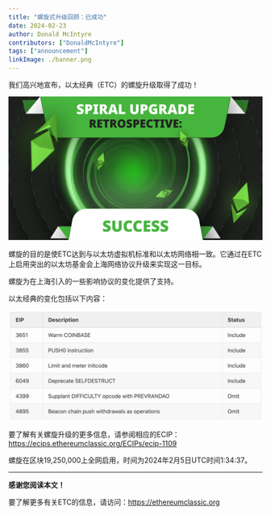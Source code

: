 ```yaml
---
title: "螺旋式升级回顾：已成功"
date: 2024-02-23
author: Donald McIntyre
contributors: ["DonaldMcIntyre"]
tags: ["announcement"]
linkImage: ./banner.png
---
```


我们高兴地宣布，以太经典（ETC）的螺旋升级取得了成功！

![](./banner.png)

螺旋的目的是使ETC达到与以太坊虚拟机标准和以太坊网络相一致。它通过在ETC上启用突出的以太坊基金会上海网络协议升级来实现这一目标。

螺旋为在上海引入的一些影响协议的变化提供了支持。

以太经典的变化包括以下内容：

![](./1.png)

要了解有关螺旋升级的更多信息，请参阅相应的ECIP：https://ecips.ethereumclassic.org/ECIPs/ecip-1109

螺旋在区块19,250,000上全网启用，时间为2024年2月5日UTC时间1:34:37。

---

**感谢您阅读本文！**

要了解更多有关ETC的信息，请访问：https://ethereumclassic.org
